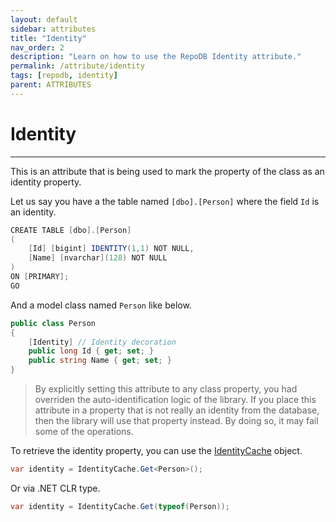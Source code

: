 ```yaml
---
layout: default
sidebar: attributes
title: "Identity"
nav_order: 2
description: "Learn on how to use the RepoDB Identity attribute."
permalink: /attribute/identity
tags: [repodb, identity]
parent: ATTRIBUTES
---
```


# Identity

---

This is an attribute that is being used to mark the property of the class as an identity property.

Let us say you have a the table named `[dbo].[Person]` where the field `Id` is an identity.

```csharp
CREATE TABLE [dbo].[Person]
(
    [Id] [bigint] IDENTITY(1,1) NOT NULL,
    [Name] [nvarchar](128) NOT NULL
)
ON [PRIMARY];
GO
```

And a model class named `Person` like below.

```csharp
public class Person
{
    [Identity] // Identity decoration
    public long Id { get; set; }
    public string Name { get; set; }
}
```

> By explicitly setting this attribute to any class property, you had overriden the auto-identification logic of the library. If you place this attribute in a property that is not really an identity from the database, then the library will use that property instead. By doing so, it may fail some of the operations.

To retrieve the identity property, you can use the [IdentityCache](/cacher/identitycache) object.

```csharp
var identity = IdentityCache.Get<Person>();
```

Or via .NET CLR type.

```csharp
var identity = IdentityCache.Get(typeof(Person));
```





